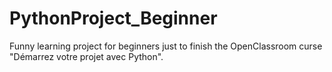 # PythonProject_Beginner
Funny learning project for beginners just to finish the OpenClassroom curse "Démarrez votre projet avec Python".
